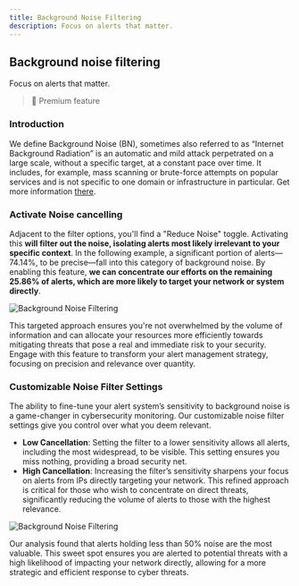 ```yaml
---
title: Background Noise Filtering
description: Focus on alerts that matter.
---
```


## Background noise filtering

Focus on alerts that matter.

> 🌟 Premium feature

### Introduction

We define Background Noise (BN), sometimes also referred to as “Internet Background
Radiation” is an automatic and mild attack perpetrated on a large scale, without a specific target, at a constant pace over time. It includes, for example, mass scanning or brute-force attempts on popular services and is not specific to one domain or infrastructure in particular. Get more information [there](https://www.crowdsec.net/blog/background-noise-filter-available-crowdsec-console).

### Activate Noise cancelling

Adjacent to the filter options, you'll find a "Reduce Noise" toggle. Activating this **will filter out the noise, isolating alerts most likely irrelevant to your specific context**. In the following example, a significant portion of alerts—74.14%, to be precise—fall into this category of background noise. By enabling this feature, **we can concentrate our efforts on the remaining 25.86% of alerts, which are more likely to target your network or system directly**.

![Background Noise Filtering](/img/console/alerts/background-noise-activate.png)

This targeted approach ensures you're not overwhelmed by the volume of information and can allocate your resources more efficiently towards mitigating threats that pose a real and immediate risk to your security. Engage with this feature to transform your alert management strategy, focusing on precision and relevance over quantity.

### Customizable Noise Filter Settings

The ability to fine-tune your alert system’s sensitivity to background noise is a game-changer in cybersecurity monitoring. Our customizable noise filter settings give you control over what you deem relevant.

- **Low Cancellation**: Setting the filter to a lower sensitivity allows all alerts, including the most widespread, to be visible. This setting ensures you miss nothing, providing a broad security net.
- **High Cancellation**: Increasing the filter’s sensitivity sharpens your focus on alerts from IPs directly targeting your network. This refined approach is critical for those who wish to concentrate on direct threats, significantly reducing the volume of alerts to those with the highest relevance.

![Background Noise Filtering](/img/console/alerts/background-noise-finetune.png)

Our analysis found that alerts holding less than 50% noise are the most valuable. This sweet spot ensures you are alerted to potential threats with a high likelihood of impacting your network directly, allowing for a more strategic and efficient response to cyber threats.
